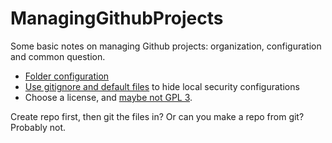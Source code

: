 # ManagingGithubProjects
Some basic notes on managing Github projects: organization, configuration and common question.


* [Folder configuration](https://github.com/kriasoft/Folder-Structure-Conventions)
* [Use gitignore and default files](https://stackoverflow.com/a/3319626) to hide local security configurations
* Choose a license, and [maybe not GPL 3](https://www.cnet.com/news/torvalds-no-gpl-3-for-linux/).

Create repo first, then git the files in? Or can you make a repo from git? Probably not.
